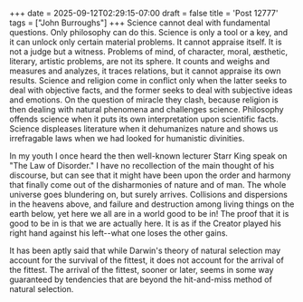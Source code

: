 +++
date = 2025-09-12T02:29:15-07:00
draft = false
title = 'Post 12777'
tags = ["John Burroughs"]
+++
Science cannot deal with fundamental questions. Only philosophy can do this. Science is only a tool or a key, and it can unlock only certain material problems. It cannot appraise itself. It is not a judge but a witness. Problems of mind, of character, moral, æsthetic, literary, artistic problems, are not its sphere. It counts and weighs and measures and analyzes, it traces relations, but it cannot appraise its own results. Science and religion come in conflict only when the latter seeks to deal with objective facts, and the former seeks to deal with subjective ideas and emotions. On the question of miracle they clash, because religion is then dealing with natural phenomena and challenges science. Philosophy offends science when it puts its own interpretation upon scientific facts. Science displeases literature when it dehumanizes nature and shows us irrefragable laws when we had looked for humanistic divinities.

In my youth I once heard the then well-known lecturer Starr King speak on "The Law of Disorder." I have no recollection of the main thought of his discourse, but can see that it might have been upon the order and harmony that finally come out of the disharmonies of nature and of man. The whole universe goes blundering on, but surely arrives. Collisions and dispersions in the heavens above, and failure and destruction among living things on the earth below, yet here we all are in a world good to be in! The proof that it is good to be in is that we are actually here. It is as if the Creator played his right hand against his left--what one loses the other gains.

It has been aptly said that while Darwin's theory of natural selection may account for the survival of the fittest, it does not account for the arrival of the fittest. The arrival of the fittest, sooner or later, seems in some way guaranteed by tendencies that are beyond the hit-and-miss method of natural selection.
